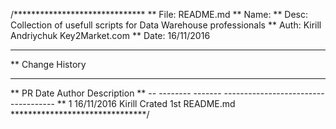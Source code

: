 /******************************
** File: README.md
** Name: 
** Desc: Collection of usefull scripts for Data Warehouse professionals
** Auth: Kirill Andriychuk  Key2Market.com
** Date: 16/11/2016
**************************
** Change History
**************************
** PR   Date        Author  Description 
** --   --------    ------- ------------------------------------
** 1    16/11/2016  Kirill  Crated 1st README.md
*******************************/

